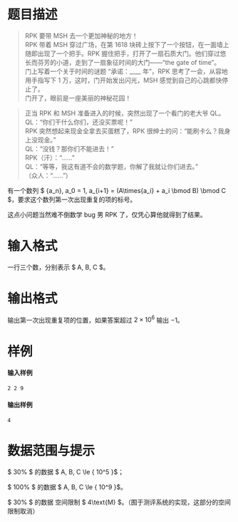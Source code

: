 
# 题目描述

> RPK 要带 MSH 去一个更加神秘的地方！  
RPK 带着 MSH 穿过广场，在第 1618 块砖上按下了一个按钮，在一面墙上随即出现了一个把手。RPK 握住把手，打开了一扇石质大门。他们穿过悠长而芬芳的小道，走到了一扇象征时间的大门——“the gate of time”。  
门上写着一个关于时间的谜题 “承诺：____ 年”，RPK 思考了一会，从容地用手指写下 1 万，这时，门开始发出闪光，MSH 感觉到自己的心跳都快停止了。  
门开了，眼前是一座美丽的神秘花园！

> 正当 RPK 和 MSH 准备进入的时候，突然出现了一个看门的老大爷 QL。  
QL：“你们干什么你们，还没买票呢！”  
RPK 突然想起来现金全拿去买蛋糕了，RPK 很绅士的问：“能刷卡么？我身上没现金。”  
QL：“没钱？那你们不能进去！”  
RPK（汗）：“……”  
QL：“等等，我这有道不会的数学题，你解了我就让你们进去。”  
（众人：“……”）

有一个数列 $ \{a_n\}, a_0 = 1, a_{i+1} = (A\times{a_i} + a_i \bmod B) \bmod C $，要求这个数列第一次出现重复的项的标号。

这点小问题当然难不倒数学 bug 男 RPK 了，仅凭心算他就得到了结果。



# 输入格式

一行三个数，分别表示 $ A, B, C $。


# 输出格式

输出第一次出现重复项的位置，如果答案超过 $2\times 10^6$ 输出 $-1$。


# 样例

#### 输入样例
```plain
2 2 9
```

#### 输出样例
```plain
4
```



# 数据范围与提示

$ 30\% $ 的数据  $ A, B, C \le { 10^5 }$；

$ 100\% $ 的数据 $ A, B, C \le { 10^9 }$。

$ 30\% $ 的数据 空间限制 $ 4\text{M} $。（囿于测评系统的实现，这部分的空间限制取消）


